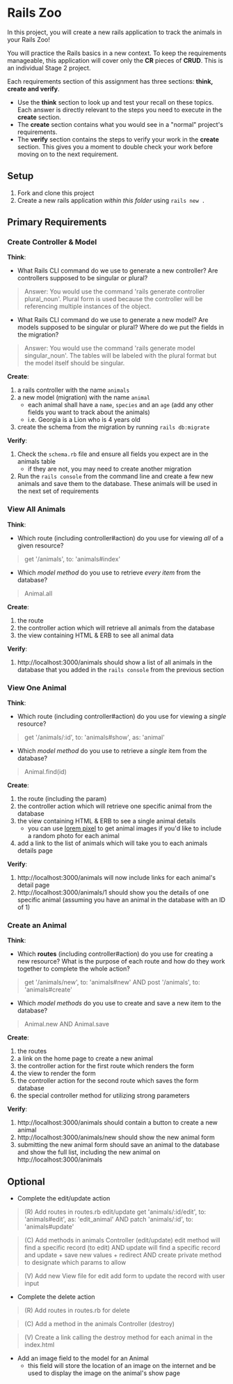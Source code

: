 # Rails Zoo
In this project, you will create a new rails application to track the animals in your Rails Zoo!

You will practice the Rails basics in a new context. To keep the requirements manageable, this application will cover only the **CR** pieces of **CRUD**. This is an individual Stage 2 project.

Each requirements section of this assignment has three sections: **think, create and verify**.
- Use the **think** section to look up and test your recall on these topics. Each answer is directly relevant to the steps you need to execute in the **create** section.
- The **create** section contains what you would see in a "normal" project's requirements.
- The **verify** section contains the steps to verify your work in the **create** section. This gives you a moment to double check your work before moving on to the next requirement.



## Setup
1. Fork and clone this project
2. Create a new rails application _within this folder_ using  `rails new .`

## Primary Requirements
### Create Controller & Model
**Think**:
- What Rails CLI command do we use to generate a new controller? Are controllers supposed to be singular or plural?
>Answer: You would use the command 'rails generate controller plural_noun'. Plural form is used because the controller will be referencing multiple instances of the object.

- What Rails CLI command do we use to generate a new model? Are models supposed to be singular or plural? Where do we put the fields in the migration?
>Answer: You would use the command 'rails generate model singular_noun'. The tables will be labeled with the plural format but the model itself should be singular.

**Create**:
1. a rails controller with the name `animals`
1. a new model (migration) with the name `animal`
    - each animal shall have a `name`, `species` and an `age` (add any other fields you want to track about the animals)
    - i.e. Georgia is a Lion  who is 4 years old
1. create the schema from the migration by running `rails db:migrate`

**Verify**:
1. Check the `schema.rb` file and ensure all fields you expect are in the animals table
    - if they are not, you may need to create another migration
1. Run the `rails console` from the command line and create a few new animals and save them to the database. These animals will be used in the next set of requirements

### View All Animals
**Think**:
- Which route (including controller#action) do you use for viewing _all_ of a given resource?
> get '/animals', to: 'animals#index'

- Which _model method_ do you use to retrieve _every item_ from the database?
> Animal.all

**Create**:
1. the route
1. the controller action which will retrieve all animals from the database
1. the view containing HTML & ERB to see all animal data

**Verify**:
1. http://localhost:3000/animals should show a list of all animals in the database that you added in the `rails console` from the previous section


### View One Animal
**Think**:
- Which route (including controller#action) do you use for viewing a _single_ resource?
> get '/animals/:id', to: 'animals#show', as: 'animal'

- Which _model method_ do you use to retrieve a _single_ item from the database?
> Animal.find(id)

**Create**:
1. the route (including the param)
1. the controller action which will retrieve one specific animal from the database
1. the view containing HTML & ERB to see a single animal details
    - you can use [lorem pixel](http://lorempixel.com) to get animal images if you'd like to include a random photo for each animal
1. add a link to the list of animals which will take you to each animals details page

**Verify**:
1. http://localhost:3000/animals will now include links for each animal's detail page
1. http://localhost:3000/animals/1 should show you the details of one specific animal (assuming you have an animal in the database with an ID of 1)

### Create an Animal
**Think**:
- Which **routes** (including controller#action) do you use for creating a new resource? What is the purpose of each route and how do they work together to complete the whole action?
> get '/animals/new', to: 'animals#new' AND
> post '/animals', to: 'animals#create'

- Which _model methods_ do you use to create and save a new item to the database?
> Animal.new AND
> Animal.save

**Create**:
1. the routes
1. a link on the home page to create a new animal
1. the controller action for the first route which renders the form
1. the view to render the form
1. the controller action for the second route which saves the form database
1. the special controller method for utilizing strong parameters

**Verify**:
1. http://localhost:3000/animals should contain a button to create a new animal
1. http://localhost:3000/animals/new should show the new animal form
1. submitting the new animal form should save an animal to the database and show the full list, including the new animal on http://localhost:3000/animals



## Optional
- Complete the edit/update action

> (R) Add routes in routes.rb edit/update
> get 'animals/:id/edit', to: 'animals#edit', as: 'edit_animal' AND
> patch 'animals/:id', to: 'animals#update'

> (C) Add methods in animals Controller (edit/update)
> edit method will find a specific record (to edit) AND
> update will find a specific record and update + save new values + redirect AND
> create private method to designate which params to allow

> (V) Add new View file for edit
> add form to update the record with user input

- Complete the delete action

> (R) Add routes in routes.rb for delete

> (C) Add a method in the animals Controller (destroy)

> (V) Create a link calling the destroy method for each animal in the index.html

- Add an image field to the model for an Animal
  - this field will store the location of an image on the internet and be used to display the image on the animal's show page
